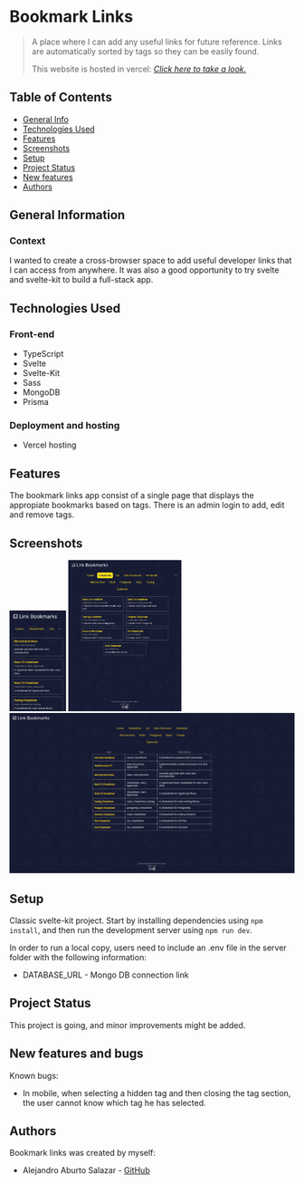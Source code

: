 # Bookmark Links

> A place where I can add any useful links for future reference. Links are automatically sorted by tags so they can be easily found.
>
> This website is hosted in vercel: [_Click here to take a look._](https://bookmarks-aburto22.vercel.app/)

## Table of Contents

- [General Info](#general-information)
- [Technologies Used](#technologies-used)
- [Features](#features)
- [Screenshots](#screenshots)
- [Setup](#setup)
- [Project Status](#project-status)
- [New features](#new-features)
- [Authors](#authors)

## General Information

### Context

I wanted to create a cross-browser space to add useful developer links that I can access from anywhere. It was also a good opportunity to
try svelte and svelte-kit to build a full-stack app.

## Technologies Used

### Front-end

- TypeScript
- Svelte
- Svelte-Kit
- Sass
- MongoDB
- Prisma

### Deployment and hosting

- Vercel hosting

## Features

The bookmark links app consist of a single page that displays the appropiate bookmarks based on tags. There is an admin login to add, edit
and remove tags.

## Screenshots

<img src="./screenshots/mobile.png" width="100">
<img src="./screenshots/tablet.png" width="200">
<img src="./screenshots/laptop.png" width="600">

## Setup

Classic svelte-kit project. Start by installing dependencies using `npm install`, and then run the development server using `npm run dev`.

In order to run a local copy, users need to include an .env file in the server folder with the following information:

- DATABASE_URL - Mongo DB connection link

## Project Status

This project is going, and minor improvements might be added.

## New features and bugs

Known bugs:

- In mobile, when selecting a hidden tag and then closing the tag section, the user cannot know which tag he has selected.

## Authors

Bookmark links was created by myself:

- Alejandro Aburto Salazar - [GitHub](https://github.com/aburto22)
